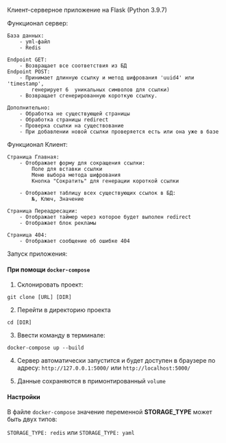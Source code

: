 Клиент-серверное приложение на Flask (Python 3.9.7)

Функционал сервер:

    База данных:
        - yml-файл
        - Redis

    Endpoint GET:
        - Возвращает все соответствия из БД
    Endpoint POST:
        - Принимает длинную ссылку и метод шифрования 'uuid4' или 'timestamp', 
            генерирует 6  уникальных символов для ссылки)
        - Возвращает сгенерированную короткую ссылку.
    
    Дополнительно:
        - Обработка не существующей страницы
        - Обработка страницы redirect
        - Проверка ссылки на существование
        - При добавлении новой ссылки проверяется есть или она уже в базе


Функционал Клиент:

    Страница Главная:
        - Отображает форму для сокращения ссылки:
            Поле для вставки ссылки
            Меню выбора метода шифрования
            Кнопка "Сократить" для генерации короткой ссылки
        
        - Отображает таблицу всех существующих ссылок в БД:
            №, Ключ, Значение
    
    Страница Переадресации:
        - Отображает таймер через которое будет выполен redirect
        - Отображает блок рекламы
    
    Страница 404:
        - Отображает сообщение об ошибке 404



Запуск приложения:

#### При помощи `docker-compose`

1. Склонировать проект:

`git clone [URL] [DIR]`

2. Перейти в директорию проекта

`cd [DIR]`

3. Ввести команду в терминале:

`docker-compose up --build`

4. Сервер автоматически запустится и будет доступен в браузере по адресу:
`http://127.0.0.1:5000/`
или 
`http://localhost:5000/`

5. Данные сохраняются в примонтированный `volume`


#### Настройки
В файле `docker-compose` значение переменной **STORAGE_TYPE**
может быть двух типов:

`STORAGE_TYPE: redis`
 или 
`STORAGE_TYPE: yaml`



